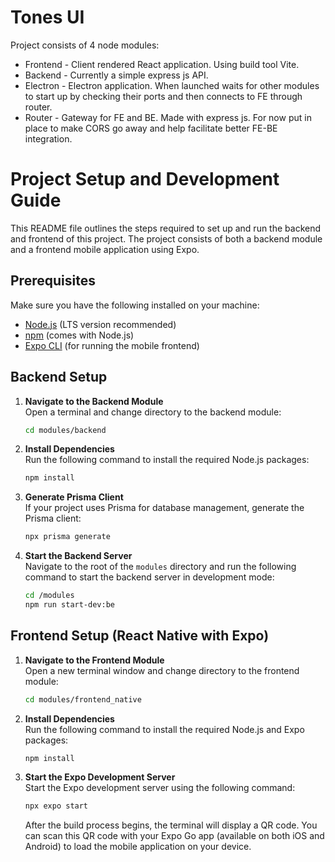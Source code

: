 # Tones UI
Project consists of 4 node modules:
* Frontend - Client rendered React application. Using build tool Vite.
* Backend - Currently a simple express js API.
* Electron - Electron application. When launched waits for other modules to start up by checking their ports and then connects to FE through router.
* Router - Gateway for FE and BE. Made with express js. For now put in place to make CORS go away and help facilitate better FE-BE integration.

<!--To launch all modules, run:
`> npm install`
`> npm run start-dev`
Or to run just FE, cd to frontend module, run npm install and then:
`> npm run dev
-->

# Project Setup and Development Guide

This README file outlines the steps required to set up and run the backend and frontend of this project. The project consists of both a backend module and a frontend mobile application using Expo.

## Prerequisites

Make sure you have the following installed on your machine:

- [Node.js](https://nodejs.org/en/download/) (LTS version recommended)
- [npm](https://www.npmjs.com/get-npm) (comes with Node.js)
- [Expo CLI](https://docs.expo.dev/get-started/installation/) (for running the mobile frontend)

## Backend Setup

1. **Navigate to the Backend Module**\
   Open a terminal and change directory to the backend module:
   ```bash
   cd modules/backend
   ```

2. **Install Dependencies**\
   Run the following command to install the required Node.js packages:
   ```bash
   npm install
   ```

3. **Generate Prisma Client**\
   If your project uses Prisma for database management, generate the Prisma client:
   ```bash
   npx prisma generate
   ```

<!--4. **Adjust Configuration (if needed)**\
   Open the following file to adjust the backend API's IP address and port if necessary:
   ```plaintext
   modules/frontend_native/common/util.ts
   ```
   On line 28, make sure the IP is correct and the port is set to `8080` if needed.-->

4. **Start the Backend Server**\
   Navigate to the root of the `modules` directory and run the following command to start the backend server in development mode:
   ```bash
   cd /modules
   npm run start-dev:be
   ```

## Frontend Setup (React Native with Expo)

1. **Navigate to the Frontend Module**\
   Open a new terminal window and change directory to the frontend module:
   ```bash
   cd modules/frontend_native
   ```

2. **Install Dependencies**\
   Run the following command to install the required Node.js and Expo packages:
   ```bash
   npm install
   ```

3. **Start the Expo Development Server**\
   Start the Expo development server using the following command:

   ```bash
   npx expo start
   ```

   After the build process begins, the terminal will display a QR code. You can scan this QR code with your Expo Go app (available on both iOS and Android) to load the mobile application on your device.

